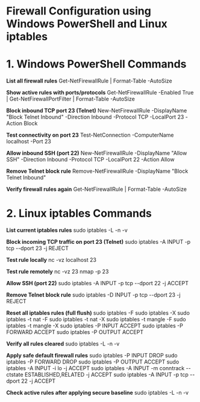 # Firewall Configuration using Windows PowerShell and Linux iptables

# 1. Windows PowerShell Commands

**List all firewall rules**
Get-NetFirewallRule | Format-Table -AutoSize

**Show active rules with ports/protocols**
Get-NetFirewallRule -Enabled True | Get-NetFirewallPortFilter | Format-Table -AutoSize

**Block inbound TCP port 23 (Telnet)**
New-NetFirewallRule -DisplayName "Block Telnet Inbound" -Direction Inbound -Protocol TCP -LocalPort 23 -Action Block

**Test connectivity on port 23**
Test-NetConnection -ComputerName localhost -Port 23

**Allow inbound SSH (port 22)**
New-NetFirewallRule -DisplayName "Allow SSH" -Direction Inbound -Protocol TCP -LocalPort 22 -Action Allow

**Remove Telnet block rule**
Remove-NetFirewallRule -DisplayName "Block Telnet Inbound"

**Verify firewall rules again**
Get-NetFirewallRule | Format-Table -AutoSize

# 2. Linux iptables Commands

**List current iptables rules**
sudo iptables -L -n -v

**Block incoming TCP traffic on port 23 (Telnet)**
sudo iptables -A INPUT -p tcp --dport 23 -j REJECT

**Test rule locally**
nc -vz localhost 23

**Test rule remotely**
nc -vz <target-ip> 23
nmap -p 23 <target-ip>

**Allow SSH (port 22)**
sudo iptables -A INPUT -p tcp --dport 22 -j ACCEPT

**Remove Telnet block rule**
sudo iptables -D INPUT -p tcp --dport 23 -j REJECT

**Reset all iptables rules (full flush)**
sudo iptables -F
sudo iptables -X
sudo iptables -t nat -F
sudo iptables -t nat -X
sudo iptables -t mangle -F
sudo iptables -t mangle -X
sudo iptables -P INPUT ACCEPT
sudo iptables -P FORWARD ACCEPT
sudo iptables -P OUTPUT ACCEPT

**Verify all rules cleared**
sudo iptables -L -n -v

**Apply safe default firewall rules**
sudo iptables -P INPUT DROP
sudo iptables -P FORWARD DROP
sudo iptables -P OUTPUT ACCEPT
sudo iptables -A INPUT -i lo -j ACCEPT
sudo iptables -A INPUT -m conntrack --ctstate ESTABLISHED,RELATED -j ACCEPT
sudo iptables -A INPUT -p tcp --dport 22 -j ACCEPT

**Check active rules after applying secure baseline**
sudo iptables -L -n -v
